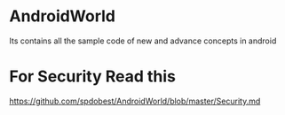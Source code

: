 # AndroidWorld
Its contains all the sample code of new and advance concepts in android
  
# For Security Read this  
https://github.com/spdobest/AndroidWorld/blob/master/Security.md  

